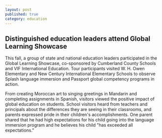 ```yaml
---
layout: post
published: true
category: education
---
```


## Distinguished education leaders attend Global Learning Showcase

This fall, a group of state and national education leaders participated in the Global Learning Showcase, co-sponsored by Cumberland County Schools and VIF International Education. Tour participants visited W. H. Owen Elementary and New Century International Elementary Schools to observe Splash language immersion and Passport global competency programs in action.

From creating Moroccan art to singing greetings in Mandarin and completing assignments in Spanish, visitors viewed the positive impact of global education on students. School visitors heard from teachers and principals about the differences they are seeing in their classrooms, and parents expressed pride in their children's accomplishments. One parent shared that he had high expectations for his child going into the language immersion program and he believes his child "has exceeded all expectations."
